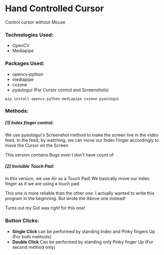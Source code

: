 # Hand Controlled Cursor

Control cursor without Mouse

### Technologies Used:

- OpenCV
- Mediapipe

### Packages Used:

- opencv-python
- mediapipe
- cvzone
- pyautogui (For Cursor control and Screenshots)

```shell script
pip install opencv-python mediapipe cvzone pyautogui
```

### Methods:

##### [1] Index finger control:

We use pyautogui's Screenshot method to make the screen live in the video feed. In the feed, by watching, we can move our Index Finger accordingly to move the Cursor on the Screen

This version contains Bugs even I don't have count of

##### [2] Invisible Touch Pad:

In this version, we use Air as a Touch Pad! We basically move our index finger as if we are using a touch pad.

This one is more reliable than the other one. I actually wanted to write this program in the beginning. But wrote the Above one instead!

Turns out my Gut was right for this one!

### Button Clicks:

- **Single Click** can be performed by standing Index and Pinky fingers Up (For both methods)
- **Double Click** Can be performed by standing only Pinky finger Up (For second method only)
